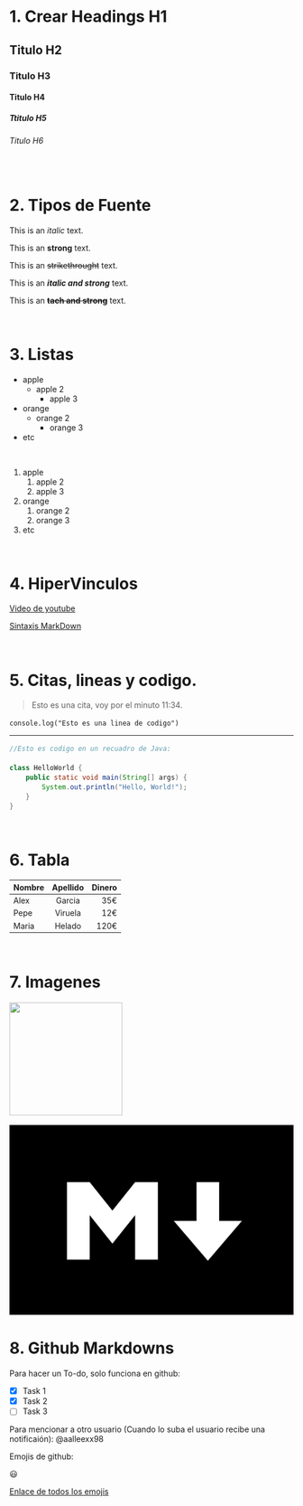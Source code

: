 <!-- Indice en MarkDown: https://chuletitaspinguino.wordpress.com/2016/11/05/crear-indices-con-markdown/#id2-->

<!--Comentario: Headings -->
# 1. Crear Headings H1
## Titulo H2
### Titulo H3
#### Titulo H4
##### Ttitulo H5
###### Titulo H6

<br>

# 2. Tipos de Fuente
<!-- Tipos de fuente (Se puede hacer combinaciones)-->
This is an *italic* text.

This is an **strong** text.

This is an ~~strikethrought~~ text.

This is an ***italic and strong*** text.

This is an **~~tach and strong~~** text. 

<br>

# 3. Listas
<!-- Lista desordenada (Se puede poner * -->
* apple
    * apple 2
        * apple 3
* orange
    * orange 2
        * orange 3
* etc

<br>

<!-- Lista ordenada-->
1. apple
    1. apple 2
    2. apple 3
2. orange
    1. orange 2
    2. orange 3
3. etc

<br>

# 4. HiperVinculos
<!-- Hipervinculo -->
[Video de youtube](https://www.youtube.com/watch?v=oxaH9CFpeEE&t=627s "Custom Title")

[Sintaxis MarkDown](https://markdown.es/sintaxis-markdown/#listas "Web")

<br>

# 5. Citas, lineas y codigo.
> Esto es una cita, voy por el minuto 11:34.

`console.log("Esto es una linea de codigo")`

---

```Java
//Esto es codigo en un recuadro de Java:

class HelloWorld {
    public static void main(String[] args) {
        System.out.println("Hello, World!"); 
    }
}
```
<br>

# 6. Tabla
| Nombre   | Apellido   | Dinero   |
| -------- | :--------: | -------: |
| Alex     | Garcia     | 35€      |
| Pepe     | Viruela    | 12€      |
| Maria    | Helado     | 120€     |

<br>

# 7. Imagenes

<img src="https://upload.wikimedia.org/wikipedia/commons/thumb/9/9a/Visual_Studio_Code_1.35_icon.svg/2048px-Visual_Studio_Code_1.35_icon.svg.png" width="200" height="200" /> 

<br>

![imagen en local](markdown.png "markdown")

<!-- Para la medida <img src="http://....jpg" width="200" height="200" /> -->

# 8. Github Markdowns

Para hacer un To-do, solo funciona en github:

* [x] Task 1
* [x] Task 2
* [ ] Task 3

Para mencionar a otro usuario (Cuando lo suba el usuario recibe una notificaión):
@aalleexx98


Emojis de github:

:smiley:

[Enlace de todos los emojis](https://gist.github.com/rxaviers/7360908 "github emojis")
